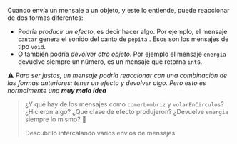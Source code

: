 Cuando envía un mensaje a un objeto, y este lo entiende, puede reaccionar de dos formas diferentes: 

* Podría _producir un efecto_, es decir hacer algo. Por ejemplo, el mensaje `cantar` genera el sonido del canto de `pepita` . Esos son los mensajes de tipo `void`.
* O también podría _devolver otro objeto_. Por ejemplo el mensaje `energia` devuelve siempre un número, es un mensaje que retorna `int`s.  

:warning: _Para ser justos, un mensaje podría reaccionar con una combinación de las formas anteriores: tener un efecto y devolver algo. Pero esto es normalmente una **muy mala idea**_

> ¿Y qué hay de los mensajes como `comerLombriz` y `volarEnCirculos`? ¿Hicieron algo? ¿Qué clase de efecto produjeron? ¿Devuelve `energia` siempre lo mismo? :thought_balloon:
> 
> Descubrilo intercalando varios envíos de mensajes. 
